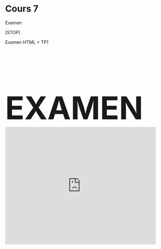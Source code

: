 # Cours 7

Examen

[STOP]

Examen HTML + TP1


<h1 style="font-size: 100px; margin-bottom: 0;">EXAMEN</h1>

<iframe src="https://giphy.com/embed/5qoRdabXeT4GY" width="480" height="374" style="" frameBorder="0" class="giphy-embed" allowFullScreen></iframe>
